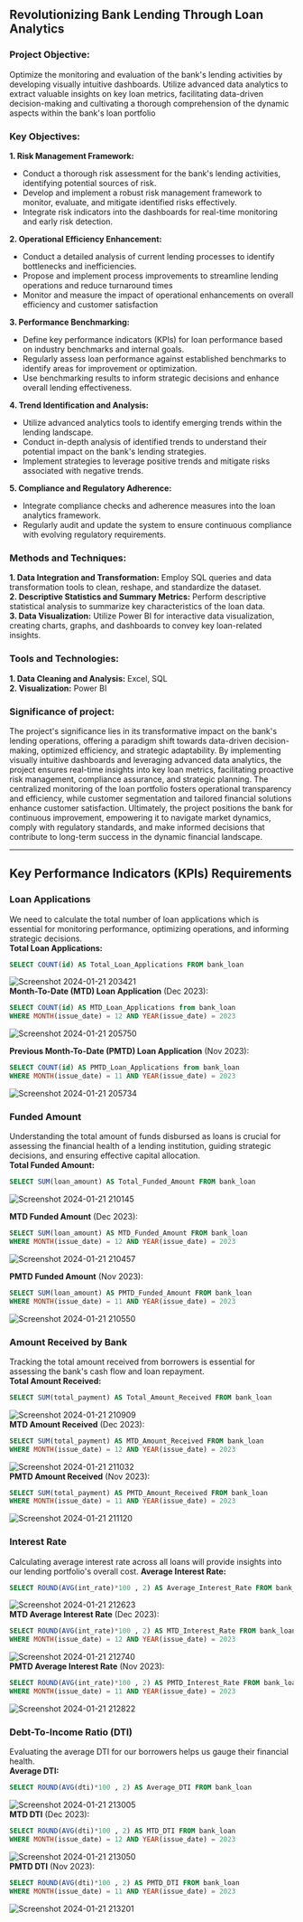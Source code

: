 ## Revolutionizing Bank Lending Through Loan Analytics
### Project Objective:
Optimize the monitoring and evaluation of the bank's lending activities by developing visually intuitive dashboards. Utilize advanced data analytics to extract valuable insights on key loan metrics, facilitating data-driven decision-making and cultivating a thorough comprehension of the dynamic aspects within the bank's loan portfolio
### Key Objectives:
**1. Risk Management Framework:** 
- Conduct a thorough risk assessment for the bank's lending activities, identifying potential sources of risk.
- Develop and implement a robust risk management framework to monitor, evaluate, and mitigate identified risks effectively.
- Integrate risk indicators into the dashboards for real-time monitoring and early risk detection.

**2. Operational Efficiency Enhancement:**
- Conduct a detailed analysis of current lending processes to identify bottlenecks and inefficiencies.
- Propose and implement process improvements to streamline lending operations and reduce turnaround times
- Monitor and measure the impact of operational enhancements on overall efficiency and customer satisfaction

**3. Performance Benchmarking:**
- Define key performance indicators (KPIs) for loan performance based on industry benchmarks and internal goals.
- Regularly assess loan performance against established benchmarks to identify areas for improvement or optimization.
- Use benchmarking results to inform strategic decisions and enhance overall lending effectiveness.

**4. Trend Identification and Analysis:**
- Utilize advanced analytics tools to identify emerging trends within the lending landscape.
- Conduct in-depth analysis of identified trends to understand their potential impact on the bank's lending strategies.
- Implement strategies to leverage positive trends and mitigate risks associated with negative trends.

**5. Compliance and Regulatory Adherence:**
- Integrate compliance checks and adherence measures into the loan analytics framework.
- Regularly audit and update the system to ensure continuous compliance with evolving regulatory requirements.

### Methods and Techniques:
**1. Data Integration and Transformation:** Employ SQL queries and data transformation tools to clean, reshape, and standardize the dataset.                                                 
**2. Descriptive Statistics and Summary Metrics:** Perform descriptive statistical analysis to summarize key characteristics of the loan data.                                         
**3. Data Visualization:** Utilize Power BI for interactive data visualization, creating charts, graphs, and dashboards to convey key loan-related insights.                    

### Tools and Technologies:
**1. Data Cleaning and Analysis:** Excel, SQL                                                
**2. Visualization:** Power BI                                                                                                          

### Significance of project:
The project's significance lies in its transformative impact on the bank's lending operations, offering a paradigm shift towards data-driven decision-making, optimized efficiency, and strategic adaptability. By implementing visually intuitive dashboards and leveraging advanced data analytics, the project ensures real-time insights into key loan metrics, facilitating proactive risk management, compliance assurance, and strategic planning. The centralized monitoring of the loan portfolio fosters operational transparency and efficiency, while customer segmentation and tailored financial solutions enhance customer satisfaction. Ultimately, the project positions the bank for continuous improvement, empowering it to navigate market dynamics, comply with regulatory standards, and make informed decisions that contribute to long-term success in the dynamic financial landscape.

---

## Key Performance Indicators (KPIs) Requirements
### Loan Applications   
We need to calculate the total number of loan applications which is essential for monitoring performance, optimizing operations, and informing strategic decisions.  
**Total Loan Applications:**                                                                                               
```sql
SELECT COUNT(id) AS Total_Loan_Applications FROM bank_loan
```
![Screenshot 2024-01-21 203421](https://github.com/xinconggg/Data-Analysis-Projects/assets/82378681/1d554557-f726-4049-b821-a9971e00955f)  
**Month-To-Date (MTD) Loan Application** (Dec 2023):  
```sql
SELECT COUNT(id) AS MTD_Loan_Applications from bank_loan
WHERE MONTH(issue_date) = 12 AND YEAR(issue_date) = 2023
```
![Screenshot 2024-01-21 205750](https://github.com/xinconggg/Data-Analysis-Projects/assets/82378681/a55dbdad-edc8-4bcb-9b7c-1184f9b41906)    
        
**Previous Month-To-Date (PMTD) Loan Application** (Nov 2023):  
```sql
SELECT COUNT(id) AS PMTD_Loan_Applications from bank_loan
WHERE MONTH(issue_date) = 11 AND YEAR(issue_date) = 2023
```
![Screenshot 2024-01-21 205734](https://github.com/xinconggg/Data-Analysis-Projects/assets/82378681/8716bba4-e31b-4a5f-9121-2f07f2f269f9)    

### Funded Amount  
Understanding the total amount of funds disbursed as loans is crucial for assessing the financial health of a lending institution, guiding strategic decisions, and ensuring effective capital allocation.  
**Total Funded Amount:**                                                                                                 
```sql
SELECT SUM(loan_amount) AS Total_Funded_Amount FROM bank_loan
```
![Screenshot 2024-01-21 210145](https://github.com/xinconggg/Data-Analysis-Projects/assets/82378681/1dda178b-b778-43ed-bfbc-b92cf185d2e8)   

**MTD Funded Amount** (Dec 2023):                                                                                                
```sql
SELECT SUM(loan_amount) AS MTD_Funded_Amount FROM bank_loan
WHERE MONTH(issue_date) = 12 AND YEAR(issue_date) = 2023
```
![Screenshot 2024-01-21 210457](https://github.com/xinconggg/Data-Analysis-Projects/assets/82378681/803cd008-bc71-46a9-9461-7845cf645124)      

**PMTD Funded Amount** (Nov 2023):                                                                                                
```sql
SELECT SUM(loan_amount) AS PMTD_Funded_Amount FROM bank_loan
WHERE MONTH(issue_date) = 11 AND YEAR(issue_date) = 2023
```
![Screenshot 2024-01-21 210550](https://github.com/xinconggg/Data-Analysis-Projects/assets/82378681/0e921e74-d09c-46b6-8f0a-fb81432ca8b8)    

### Amount Received by Bank  
Tracking the total amount received from borrowers is essential for assessing the bank's cash flow and loan repayment.  
**Total Amount Received:**                                                                                                 
```sql
SELECT SUM(total_payment) AS Total_Amount_Received FROM bank_loan
```
![Screenshot 2024-01-21 210909](https://github.com/xinconggg/Data-Analysis-Projects/assets/82378681/9893c140-8135-4b7d-b8df-18acd0526942)  
**MTD Amount Received** (Dec 2023):                                                                                                  
```sql
SELECT SUM(total_payment) AS MTD_Amount_Received FROM bank_loan
WHERE MONTH(issue_date) = 12 AND YEAR(issue_date) = 2023
```
![Screenshot 2024-01-21 211032](https://github.com/xinconggg/Data-Analysis-Projects/assets/82378681/7ff45949-2d19-496d-af9d-cdc8a6068b2b)  
**PMTD Amount Received** (Nov 2023):                                                                                                  
```sql
SELECT SUM(total_payment) AS PMTD_Amount_Received FROM bank_loan
WHERE MONTH(issue_date) = 11 AND YEAR(issue_date) = 2023
```
![Screenshot 2024-01-21 211120](https://github.com/xinconggg/Data-Analysis-Projects/assets/82378681/8d6bb63b-b9ec-4cb3-8c83-53a8c94188f5)

### Interest Rate  
Calculating average interest rate across all loans will provide insights into our lending portfolio's overall cost.
**Average Interest Rate:**                                                                                                 
```sql
SELECT ROUND(AVG(int_rate)*100 , 2) AS Average_Interest_Rate FROM bank_loan
```
![Screenshot 2024-01-21 212623](https://github.com/xinconggg/Data-Analysis-Projects/assets/82378681/4329b20a-5ca5-4d75-89d1-c27b28b77c13)  
**MTD Average Interest Rate** (Dec 2023):                                                                                                  
```sql
SELECT ROUND(AVG(int_rate)*100 , 2) AS MTD_Interest_Rate FROM bank_loan
WHERE MONTH(issue_date) = 12 AND YEAR(issue_date) = 2023
```
![Screenshot 2024-01-21 212740](https://github.com/xinconggg/Data-Analysis-Projects/assets/82378681/431ba745-359b-4f85-860b-eafbaebbeee2)  
**PMTD Average Interest Rate** (Nov 2023):                                                                                                  
```sql
SELECT ROUND(AVG(int_rate)*100 , 2) AS PMTD_Interest_Rate FROM bank_loan
WHERE MONTH(issue_date) = 11 AND YEAR(issue_date) = 2023
```
![Screenshot 2024-01-21 212822](https://github.com/xinconggg/Data-Analysis-Projects/assets/82378681/a2da9f9c-b8ef-42e8-be16-bb7057078d95)  

### Debt-To-Income Ratio (DTI)
Evaluating the average DTI for our borrowers helps us gauge their financial health.  
**Average DTI:**                                                                                                 
```sql
SELECT ROUND(AVG(dti)*100 , 2) AS Average_DTI FROM bank_loan
```
![Screenshot 2024-01-21 213005](https://github.com/xinconggg/Data-Analysis-Projects/assets/82378681/530057d1-54e5-4e33-9a84-534b76d19a38)  
**MTD DTI** (Dec 2023):                                                                                                  
```sql
SELECT ROUND(AVG(dti)*100 , 2) AS MTD_DTI FROM bank_loan
WHERE MONTH(issue_date) = 12 AND YEAR(issue_date) = 2023
```
![Screenshot 2024-01-21 213050](https://github.com/xinconggg/Data-Analysis-Projects/assets/82378681/993b0ac8-13b1-4c9d-803e-9fa1e5d18362)  
**PMTD DTI** (Nov 2023):                                                                                                  
```sql
SELECT ROUND(AVG(dti)*100 , 2) AS PMTD_DTI FROM bank_loan
WHERE MONTH(issue_date) = 11 AND YEAR(issue_date) = 2023
```
![Screenshot 2024-01-21 213201](https://github.com/xinconggg/Data-Analysis-Projects/assets/82378681/9497ac33-7d6c-4b61-a2a9-b77b5b5e0699)




